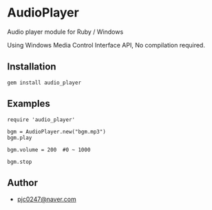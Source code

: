 AudioPlayer
===========

Audio player module for Ruby / Windows

Using Windows Media Control Interface API, No compilation required.


Installation
-----------
    gem install audio_player

Examples
-----------

    require 'audio_player'
    
    bgm = AudioPlayer.new("bgm.mp3")
    bgm.play
    
    bgm.volume = 200  #0 ~ 1000
    
    bgm.stop
    
Author
----------
- pjc0247@naver.com
